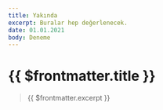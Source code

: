 ```yaml
---
title: Yakında
excerpt: Buralar hep değerlenecek.
date: 01.01.2021
body: Deneme
---
```


# {{ $frontmatter.title }}
> {{ $frontmatter.excerpt }}

<AboutUs />